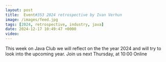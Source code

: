 ```yaml
---
layout: post
title:  Event#353 2024 retrospective by Ivan Verhun
image: /images/feed.jpg
tags: [2024, retrospective, industry, java]
date: 2024-12-17 10:49:47 +0000
video: 
---
```


This week on Java Club we will reflect on the the year 2024 and will try to look into the upcoming year. 
Join us next Thursday, at 10:00 Online
